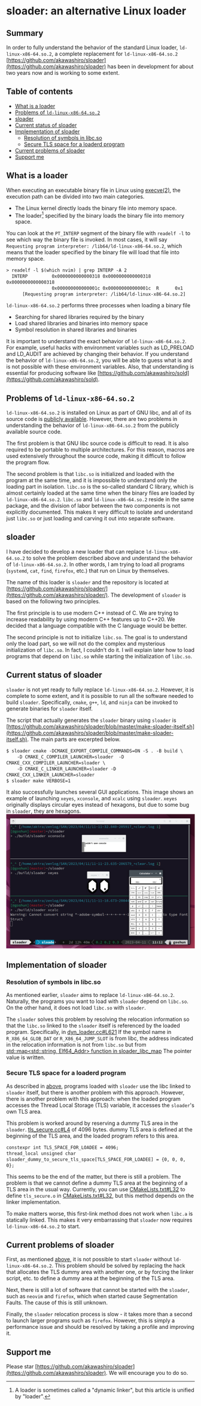 # sloader: an alternative Linux loader <!-- omit in toc -->
## Summary <!-- omit in toc -->
In order to fully understand the behavior of the standard Linux loader, `ld-linux-x86-64.so.2`, a complete replacement for `ld-linux-x86-64.so.2` [https://github.com/akawashiro/sloader](https://github.com/akawashiro/sloader) has been in development for about two years now and is working to some extent.

## Table of contents <!-- omit in toc -->
- [What is a loader](#what-is-a-loader)
- [Problems of `ld-linux-x86-64.so.2`](#problems-of-ld-linux-x86-64so2)
- [sloader](#sloader)
- [Current status of sloader](#current-status-of-sloader)
- [Implementation of sloader](#implementation-of-sloader)
  - [Resolution of symbols in libc.so](#resolution-of-symbols-in-libcso)
  - [Secure TLS space for a loaderd program](#secure-tls-space-for-a-loaderd-program)
- [Current problems of sloader](#current-problems-of-sloader)
- [Support me](#support-me)

## What is a loader
When executing an executable binary file in Linux using [execve(2)](https://man7.org/linux/man-pages/man2/execve.2.html), the execution path can be divided into two main categories.
- The Linux kernel directly loads the binary file into memory space.
- The loader[^1] specified by the binary loads the binary file into memory space.

You can look at the `PT_INTERP` segment of the binary file with `readelf -l` to see which way the binary file is invoked. In most cases, it will say `Requesting program interpreter: /lib64/ld-linux-x86-64.so.2`, which means that the loader specified by the binary file will load that file into memory space.

```
> readelf -l $(which nvim) | grep INTERP -A 2
  INTERP         0x0000000000000318 0x0000000000000318 0x0000000000000318
                 0x000000000000001c 0x000000000000001c  R      0x1
      [Requesting program interpreter: /lib64/ld-linux-x86-64.so.2]
```

`ld-linux-x86-64.so.2` performs three processes when loading a binary file
- Searching for shared libraries required by the binary
- Load shared libraries and binaries into memory space
- Symbol resolution in shared libraries and binaries

It is important to understand the exact behavior of `ld-linux-x86-64.so.2`. For example, useful hacks with environment variables such as LD_PRELOAD and LD_AUDIT are achieved by changing their behavior. If you understand the behavior of `ld-linux-x86-64.so.2`, you will be able to guess what is and is not possible with these environment variables. Also, that understanding is essential for producing software like [https://github.com/akawashiro/sold](https://github.com/akawashiro/sold).

## Problems of `ld-linux-x86-64.so.2`
`ld-linux-x86-64.so.2` is installed on Linux as part of GNU libc, and all of its source code is [publicly available](https://www.gnu.org/software/libc/sources.html). However, there are two problems in understanding the behavior of `ld-linux-x86-64.so.2` from the publicly available source code.

The first problem is that GNU libc source code is difficult to read. It is also required to be portable to multiple architectures. For this reason, macros are used extensively throughout the source code, making it difficult to follow the program flow.

The second problem is that `libc.so` is initialized and loaded with the program at the same time, and it is impossible to understand only the loading part in isolation. `libc.so` is the so-called standard C library, which is almost certainly loaded at the same time when the binary files are loaded by `ld-linux-x86-64.so.2`. `libc.so` and `ld-linux-x86-64.so.2` reside in the same package, and the division of labor between the two components is not explicitly documented. This makes it very difficult to isolate and understand just `libc.so` or just loading and carving it out into separate software.

## sloader
I have decided to develop a new loader that can replace `ld-linux-x86-64.so.2` to solve the problem described above and understand the behavior of `ld-linux-x86-64.so.2`. In other words, I am trying to load all programs (`systemd`, `cat`, `find`, `firefox`, etc.) that run on Linux by themselves.

The name of this loader is `sloader` and the repository is located at [https://github.com/akawashiro/sloader/](https://github.com/akawashiro/sloader/). The development of `sloader` is based on the following two principles.

The first principle is to use modern C++ instead of C. We are trying to increase readability by using modern C++ features up to C++20. We decided that a language compatible with the C language would be better.

The second principle is not to initialize `libc.so`. The goal is to understand only the load part, so we will not do the complex and mysterious initialization of `libc.so`. In fact, I couldn't do it. I will explain later how to load programs that depend on `libc.so` while starting the initialization of `libc.so`.

## Current status of sloader
`sloader` is not yet ready to fully replace `ld-linux-x86-64.so.2`. However, it is complete to some extent, and it is possible to run all the software needed to build `sloader`. Specifically, `cmake`, `g++`, `ld`, and `ninja` can be invoked to generate binaries for `sloader` itself.

The script that actually generates the `sloader` binary using `sloader` is [https://github.com/akawashiro/sloader/blob/master/make-sloader-itself.sh](https://github.com/akawashiro/sloader/blob/master/make-sloader-itself.sh). The main parts are excerpted below.
```
$ sloader cmake -DCMAKE_EXPORT_COMPILE_COMMANDS=ON -S . -B build \
    -D CMAKE_C_COMPILER_LAUNCHER=sloader  -D CMAKE_CXX_COMPILER_LAUNCHER=sloader \
    -D CMAKE_C_LINKER_LAUNCHER=sloader -D CMAKE_CXX_LINKER_LAUNCHER=sloader
$ sloader make VERBOSE=1
```

It also successfully launches several GUI applications. This image shows an example of launching `xeyes`, `xconsole`, and `xcalc` using `sloader`. `xeyes` originally displays circular eyes instead of hexagons, but due to some bug in `sloader`, they are hexagons.
![launch GUI application using `sloader`](./xapps-launched-by-sloader.png)

## Implementation of sloader
### Resolution of symbols in libc.so
As mentioned earlier, `sloader` aims to replace `ld-linux-x86-64.so.2`. Naturally, the programs you want to load with `sloader` depend on `libc.so`. On the other hand, it does not load `libc.so` with `sloader`.

The `sloader` solves this problem by resolving the relocation information so that the `libc.so` linked to the `sloader` itself is referenced by the loaded program. Specifically, in [dyn_loader.cc#L621](https://github.com/akawashiro/sloader/blob/502bae54b403423f79e04caa4901c4a76cb6aaca/dyn_loader.cc#L621) If the symbol name in `R_X86_64_GLOB_DAT` or `R_X86_64_JUMP_SLOT` is from libc, the address indicated in the relocation information is not from `libc.so` but from [std::map<std::string, Elf64_Addr> function in sloader_libc_map](https://github.com/akawashiro/sloader/blob/502bae54b403423f79e04caa4901c4a76cb6aaca/libc_mapping.cc#L248) The pointer value is written.

### Secure TLS space for a loaderd program
As described in [above](#resolution-of-symbols-in-libcso), programs loaded with `sloader` use the libc linked to `sloader` itself, but there is another problem with this approach. However, there is another problem with this approach: when the loaded program accesses the Thread Local Storage (TLS) variable, it accesses the `sloader`'s own TLS area.

This problem is worked around by reserving a dummy TLS area in the `sloader`. [tls_secure.cc#L4](https://github.com/akawashiro/sloader/blob/502bae54b403423f79e04caa4901c4a76cb6aaca/tls_secure.cc#L4) of 4096 bytes. dummy TLS area is defined at the beginning of the TLS area, and the loaded program refers to this area.
```
constexpr int TLS_SPACE_FOR_LOADEE = 4096;
thread_local unsigned char sloader_dummy_to_secure_tls_space[TLS_SPACE_FOR_LOADEE] = {0, 0, 0, 0};
```

This seems to be the end of the matter, but there is still a problem. The problem is that we cannot define a dummy TLS area at the beginning of a TLS area in the usual way. Currently, you can use [CMakeLists.txt#L32](https://github.com/akawashiro/sloader/blob/502bae54b403423f79e04caa4901c4a76cb6aaca/CMakeLists.txt#L32) to define `tls_secure.o` in [CMakeLists.txt#L32](), but this method depends on the linker implementation.

To make matters worse, this first-link method does not work when `libc.a` is statically linked. This makes it very embarrassing that `sloader` now requires `ld-linux-x86-64.so.2` to start.

## Current problems of sloader
First, as mentioned [above](#secure-tls-space-for-a-loaderd-program), it is not possible to start `sloader` without `ld-linux-x86-64.so.2`. This problem should be solved by replacing the hack that allocates the TLS dummy area with another one, or by forcing the linker script, etc. to define a dummy area at the beginning of the TLS area.

Next, there is still a lot of software that cannot be started with the `sloader`, such as `neovim` and `firefox`, which when started cause Segmentation Faults. The cause of this is still unknown.

Finally, the `sloader` relocation process is slow - it takes more than a second to launch larger programs such as `firefox`. However, this is simply a performance issue and should be resolved by taking a profile and improving it.

## Support me
Please star [https://github.com/akawashiro/sloader](https://github.com/akawashiro/sloader). We will encourage you to do so.

[^1]: A loader is sometimes called a "dynamic linker", but this article is unified by "loader".